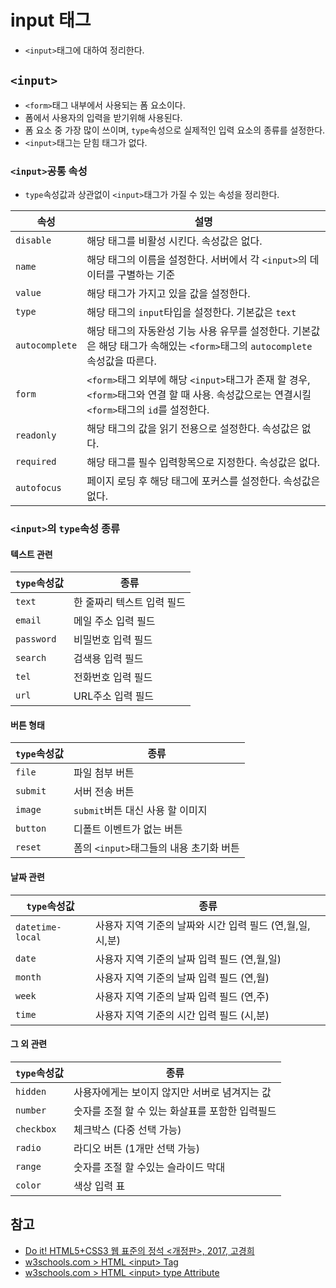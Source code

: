 # input 태그

- `<input>`태그에 대하여 정리한다.

## `<input>`

- `<form>`태그 내부에서 사용되는 폼 요소이다.
- 폼에서 사용자의 입력을 받기위해 사용된다.
- 폼 요소 중 가장 많이 쓰이며, `type`속성으로 실제적인 입력 요소의 종류를 설정한다.
- `<input>`태그는 닫힘 태그가 없다.

### `<input>`공통 속성

- `type`속성값과 상관없이 `<input>`태그가 가질 수 있는 속성을 정리한다.

속성 | 설명
----|------
`disable` | 해당 태그를 비활성 시킨다. 속성값은 없다.
`name` | 해당 태그의 이름을 설정한다. 서버에서 각 `<input>`의 데이터를 구별하는 기준
`value` | 해당 태그가 가지고 있을 값을 설정한다.
`type` | 해당 태그의 `input`타입을 설정한다. 기본값은 `text`
`autocomplete` | 해당 태그의 자동완성 기능 사용 유무를 설정한다. 기본값은 해당 태그가 속해있는 `<form>`태그의 `autocomplete`속성값을 따른다.
`form` | `<form>`태그 외부에 해당 `<input>`태그가 존재 할 경우, `<form>`태그와 연결 할 때 사용. 속성값으로는 연결시킬 `<form>`태그의 `id`를 설정한다.
`readonly` | 해당 태그의 값을 읽기 전용으로 설정한다. 속성값은 없다.
`required` | 해당 태그를 필수 입력항목으로 지정한다. 속성값은 없다.
`autofocus` | 페이지 로딩 후 해당 태그에 포커스를 설정한다. 속성값은 없다.

### `<input>`의 `type`속성 종류

#### 텍스트 관련

`type`속성값 | 종류
------------|------
`text` | 한 줄짜리 텍스트 입력 필드
`email` | 메일 주소 입력 필드
`password` | 비밀번호 입력 필드
`search` | 검색용 입력 필드
`tel` | 전화번호 입력 필드
`url` | URL주소 입력 필드

#### 버튼 형태

`type`속성값 | 종류
------------|------
`file` | 파일 첨부 버튼
`submit` | 서버 전송 버튼
`image` | `submit`버튼 대신 사용 할 이미지
`button` | 디폴트 이벤트가 없는 버튼
`reset` | 폼의 `<input>`태그들의 내용 초기화 버튼

#### 날짜 관련

`type`속성값 | 종류
------------|------
`datetime-local` | 사용자 지역 기준의 날짜와 시간 입력 필드 (연,월,일,시,분)
`date` | 사용자 지역 기준의 날짜 입력 필드 (연,월,일)
`month` | 사용자 지역 기준의 날짜 입력 필드 (연,월)
`week` | 사용자 지역 기준의 날짜 입력 필드 (연,주)
`time` | 사용자 지역 기준의 시간 입력 필드 (시,분)

#### 그 외 관련

`type`속성값 | 종류
------------|------
`hidden` | 사용자에게는 보이지 않지만 서버로 념겨지는 값
`number` | 숫자를 조절 할 수 있는 화살표를 포함한 입력필드
`checkbox` | 체크박스 (다중 선택 가능)
`radio` | 라디오 버튼 (1개만 선택 가능)
`range` | 숫자를 조절 할 수있는 슬라이드 막대
`color` | 색상 입력 표

## 참고

- [Do it! HTML5+CSS3 웹 표준의 정석 <개정판>, 2017, 고경희](http://www.easyspub.co.kr/20_Menu/BookView/119/PUB)
- [w3schools.com > HTML \<input\> Tag](https://www.w3schools.com/tags/tag_input.asp)
- [w3schools.com > HTML \<input\> type Attribute](https://www.w3schools.com/tags/att_input_type.asp)
